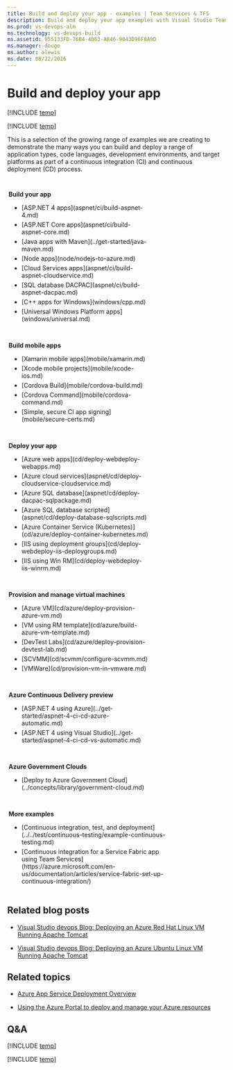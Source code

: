 ```yaml
---
title: Build and deploy your app - examples | Team Services & TFS 
description: Build and deploy your app examples with Visual Studio Team Services and Team Foundation Server
ms.prod: vs-devops-alm
ms.technology: vs-devops-build
ms.assetid: 955133FD-76B4-4D63-AB46-9043D96F8A9D
ms.manager: douge
ms.author: alewis
ms.date: 08/22/2016
---
```


# Build and deploy your app

[!INCLUDE [temp](../_shared/version.md)]

[!INCLUDE [temp](../_shared/ci-cd-newbies.md)]

This is a selection of the growing range of examples we are creating
to demonstrate the many ways you can build and deploy
a range of application types, code languages, development
environments, and target platforms as part of a
continuous integration (CI) and continuous deployment (CD) process.

<div style="float:left;width:325px;margin:3px">
<p style="font-weight:bold;padding-top:10px">Build your app</p>
<ul style="padding-left:30px">
 <li style="margin-bottom:5px">[ASP.NET 4 apps](aspnet/ci/build-aspnet-4.md)</li>
 <li style="margin-bottom:5px">[ASP.NET Core apps](aspnet/ci/build-aspnet-core.md)</li>
 <li style="margin-bottom:5px">[Java apps with Maven](../get-started/java-maven.md)</li>
 <li style="margin-bottom:5px">[Node apps](node/nodejs-to-azure.md)</li>
 <li style="margin-bottom:5px">[Cloud Services apps](aspnet/ci/build-aspnet-cloudservice.md)</li>
 <li style="margin-bottom:5px">[SQL database DACPAC](aspnet/ci/build-aspnet-dacpac.md)</li>
 <li style="margin-bottom:5px">[C++ apps for Windows](windows/cpp.md)</li>
 <li style="margin-bottom:5px">[Universal Windows Platform apps](windows/universal.md)</li>
</ul>
</div>

<div style="float:left;width:325px;margin:3px">
<p style="font-weight:bold;padding-top:10px">Build mobile apps</p>
<ul style="padding-left:30px">
 <li style="margin-bottom:5px">[Xamarin mobile apps](mobile/xamarin.md)</li>
 <li style="margin-bottom:5px">[Xcode mobile projects](mobile/xcode-ios.md)</li>
 <li style="margin-bottom:5px">[Cordova Build](mobile/cordova-build.md)</li>
 <li style="margin-bottom:5px">[Cordova Command](mobile/cordova-command.md)</li>
 <li style="margin-bottom:5px">[Simple, secure CI app signing](mobile/secure-certs.md)</li>
</ul>
</div>

<div style="clear:left"></div>

<div style="float:left;width:325px;margin:3px">
<p style="font-weight:bold;padding-top:10px">Deploy your app</p>
<ul style="padding-left:30px">
 <li style="margin-bottom:5px">[Azure web apps](cd/deploy-webdeploy-webapps.md)</li>
 <li style="margin-bottom:5px">[Azure cloud services](aspnet/cd/deploy-cloudservice-cloudservice.md)</li>
 <li style="margin-bottom:5px">[Azure SQL database](aspnet/cd/deploy-dacpac-sqlpackage.md)</li>
 <li style="margin-bottom:5px">[Azure SQL database scripted](aspnet/cd/deploy-database-sqlscripts.md)</li>
 <li style="margin-bottom:5px">[Azure Container Service (Kubernetes)](cd/azure/deploy-container-kubernetes.md)</li>
 <li style="margin-bottom:5px">[IIS using deployment groups](cd/deploy-webdeploy-iis-deploygroups.md)</li>
 <li style="margin-bottom:5px">[IIS using Win RM](cd/deploy-webdeploy-iis-winrm.md)</li>
</ul>
</div>

<div style="float:left;width:325px;margin:3px">
<p style="font-weight:bold;padding-top:10px;">Provision and manage virtual machines</p>
<ul style="padding-left:30px">
<li style="margin-bottom:5px">[Azure VM](cd/azure/deploy-provision-azure-vm.md)</li>
<li style="margin-bottom:5px">[VM using RM template](cd/azure/build-azure-vm-template.md)</li>
<li style="margin-bottom:5px">[DevTest Labs](cd/azure/deploy-provision-devtest-lab.md)</li>
<li style="margin-bottom:5px">[SCVMM](cd/scvmm/configure-scvmm.md)</li>
<li style="margin-bottom:5px">[VMWare](cd/provision-vm-in-vmware.md)</li>
</ul>
</div>

<div style="clear:left"></div>

<div style="float:left;width:325px;margin:3px">
<p style="font-weight:bold;padding-top:10px">Azure Continuous Delivery preview</p>
<ul style="padding-left:30px">
 <li style="margin-bottom:5px">[ASP.NET 4 using Azure](../get-started/aspnet-4-ci-cd-azure-automatic.md)</li>
 <li style="margin-bottom:5px">[ASP.NET 4 using Visual Studio](../get-started/aspnet-4-ci-cd-vs-automatic.md)</li>
</ul>
</div>

<div style="float:left;width:325px;margin:3px">
<p style="font-weight:bold;padding-top:10px">Azure Government Clouds</p>
<ul style="padding-left:30px">
 <li style="margin-bottom:5px">[Deploy to Azure Government Cloud](../concepts/library/government-cloud.md)</li>
</ul>
</div>

<div style="clear:left"></div>

<div style="float:left;width:370px;margin:3px">
<p style="font-weight:bold;padding-top:10px">More examples</p>
<ul style="padding-left:30px">
 <li style="margin-bottom:5px">[Continuous integration, test, and deployment](../../test/continuous-testing/example-continuous-testing.md)</li>
 <li style="margin-bottom:5px">[Continuous integration for a Service Fabric app using Team Services](https://azure.microsoft.com/en-us/documentation/articles/service-fabric-set-up-continuous-integration/)</li>
</ul>
</div>

<div style="clear:left"></div>

## Related blog posts

* [Visual Studio devops Blog: Deploying an Azure Red Hat Linux VM Running Apache Tomcat](https://blogs.msdn.microsoft.com/visualstudioalm/2016/08/18/deploying-an-azure-red-hat-linux-vm-running-apache-tomcat-for-use-with-visual-studio-team-services-and-team-foundation-server)

* [Visual Studio devops Blog: Deploying an Azure Ubuntu Linux VM Running Apache Tomcat ](https://blogs.msdn.microsoft.com/visualstudioalm/2016/08/18/deploying-an-azure-ubuntu-linux-vm-running-apache-tomcat-for-use-with-visual-studio-team-services-and-team-foundation-server)

## Related topics

* [Azure App Service Deployment Overview](https://azure.microsoft.com/documentation/articles/app-service-deployment-readme/)

* [Using the Azure Portal to deploy and manage your Azure resources](https://azure.microsoft.com/en-gb/documentation/articles/resource-group-portal/)

## Q&A

<!-- BEGINSECTION class="md-qanda" -->

[!INCLUDE [temp](../_shared/qa-agents.md)]

[!INCLUDE [temp](../_shared/qa-versions.md)]

<!-- ENDSECTION -->
